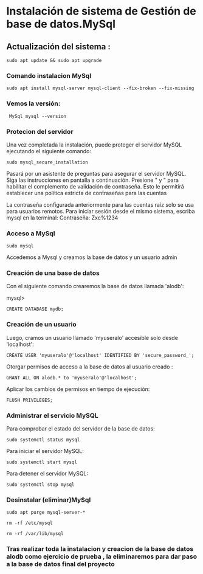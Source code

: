 # Instalación de sistema de Gestión de base de datos.MySql
## Actualización del sistema :


<pre><code>sudo apt update && sudo apt upgrade</code></pre>

### Comando instalacion MySql 
<pre><code>sudo apt install mysql-server mysql-client --fix-broken --fix-missing</code></pre>

### Vemos la versión:
<pre><code> MySql mysql --version</code></pre>

### Protecion del servidor

Una vez completada la instalación, puede proteger el servidor MySQL ejecutando el siguiente comando:

<pre><code>sudo mysql_secure_installation</code></pre>

Pasará por un asistente de preguntas para asegurar el servidor MySQL. Siga las instrucciones en pantalla a continuación. Presione " y " para habilitar el complemento de validación de contraseña. Esto le permitirá establecer una política estricta de contraseñas para las cuentas

La contraseña configurada anteriormente para las cuentas raíz solo se usa para usuarios remotos. Para iniciar sesión desde el mismo sistema, escriba mysql en la terminal: Contraseña: Zxc%1234

### Acceso a MySql 
<pre><code>sudo mysql</code></pre>

Accedemos a Mysql y creamos la base de datos y un usuario admin
### Creación de una base de datos

Con el siguiente comando crearemos la base de datos llamada 'alodb':

 mysql><pre><code>CREATE DATABASE mydb;</code></pre>

### Creación de un usuario 

Luego, cramos un usuario llamado 'myuseralo' accesible solo desde 'localhost':

<pre><code>CREATE USER 'myuseralo'@'localhost' IDENTIFIED BY 'secure_password_';</code></pre>

Otorgar permisos de acceso a la  base de datos al usuario creado :

 <pre><code>GRANT ALL ON alodb.* to 'myuseralo'@'localhost';</code></pre>

Aplicar los cambios de permisos en tiempo de ejecución:

<pre><code>FLUSH PRIVILEGES;</code></pre>

### Administrar el servicio MySQL 
Para comprobar el estado del servidor de la base de datos:
<pre><code>sudo systemctl status mysql </code></pre>
Para iniciar el servidor MySQL:
<pre><code>sudo systemctl start mysql</code></pre>
Para detener el servidor MySQL:
<pre><code>sudo systemctl stop mysql </code></pre>

### Desinstalar (eliminar)MySql 
<pre><code>sudo apt purge mysql-server-* </code></pre>
<pre><code>rm -rf /etc/mysql</code></pre> 
<pre><code>rm -rf /var/lib/mysql </code></pre>


### Tras realizar toda la instalacion y creacion de la base de datos alodb como ejercicio de prueba , la eliminaremos para dar paso a la base de datos final del proyecto 
